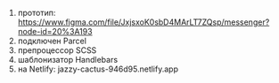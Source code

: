 1. прототип: https://www.figma.com/file/JxjsxoK0sbD4MArLT7ZQsp/messenger?node-id=20%3A193
2. подключен Parcel
3. препроцессор SCSS
4. шаблонизатор Handlebars
5. на Netlify: jazzy-cactus-946d95.netlify.app
